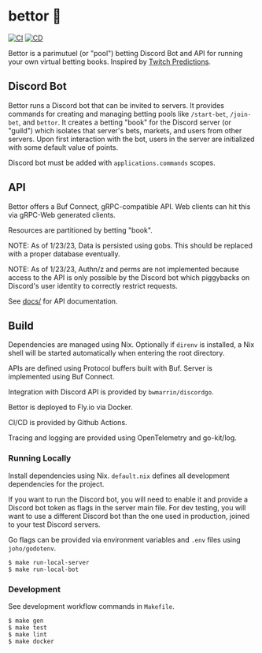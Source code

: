 # bettor 🎲

[![CI](https://github.com/elh/bettor/actions/workflows/ci.yaml/badge.svg?branch=main)](https://github.com/elh/bettor/actions/workflows/ci.yaml) [![CD](https://github.com/elh/bettor/actions/workflows/cd.yaml/badge.svg?branch=main)](https://github.com/elh/bettor/actions/workflows/cd.yaml)

Bettor is a parimutuel (or "pool") betting Discord Bot and API for running your own virtual betting books. Inspired by [Twitch Predictions](https://help.twitch.tv/s/article/channel-points-predictions?language=en_US).

## Discord Bot

Bettor runs a Discord bot that can be invited to servers. It provides commands for creating and managing betting pools like `/start-bet`, `/join-bet`, and `bettor`. It creates a betting "book" for the Discord server (or "guild") which isolates that server's bets, markets, and users from other servers. Upon first interaction with the bot, users in the server are initialized with some default value of points.

Discord bot must be added with `applications.commands` scopes.

## API

Bettor offers a Buf Connect, gRPC-compatible API. Web clients can hit this via gRPC-Web generated clients.

Resources are partitioned by betting "book".

NOTE: As of 1/23/23, Data is persisted using gobs. This should be replaced with a proper database eventually.

NOTE: As of 1/23/23, Authn/z and perms are not implemented because access to the API is only possible by the Discord bot which piggybacks on Discord's user identity to correctly restrict requests.

See [docs/](https://github.com/elh/bettor/blob/main/docs/index.html) for API documentation.

## Build

Dependencies are managed using Nix. Optionally if `direnv` is installed, a Nix shell will be started automatically when entering the root directory.

APIs are defined using Protocol buffers built with Buf. Server is implemented using Buf Connect.

Integration with Discord API is provided by `bwmarrin/discordgo`.

Bettor is deployed to Fly.io via Docker.

CI/CD is provided by Github Actions.

Tracing and logging are provided using OpenTelemetry and go-kit/log.

### Running Locally

Install dependencies using Nix. `default.nix` defines all development dependencies for the project.

If you want to run the Discord bot, you will need to enable it and provide a Discord bot token as flags in the server main file. For dev testing, you will want to use a different Discord bot than the one used in production, joined to your test Discord servers.

Go flags can be provided via environment variables and `.env` files using `joho/godotenv`.

```
$ make run-local-server
$ make run-local-bot
```

### Development

See development workflow commands in `Makefile`.
```
$ make gen
$ make test
$ make lint
$ make docker
```
